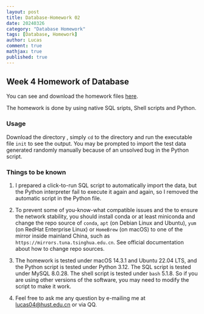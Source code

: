 ```yaml
---
layout: post
title: Database-Homework 02
date: 20240326
category: "Database Homework"
tags: [Database, Homework]
author: Lucas
comment: true
mathjax: true
published: true
---
```


## Week 4 Homework of Database

You can see and download the homework files <a href="https://github.com/Lucas04-nhr/Database/tree/main/Homework_and_OJ%2FWeek%204" target="_blank">here</a>.

The homework is done by using native SQL sripts, Shell scripts and Python.

### Usage

Download the directory , simply `cd` to the directory and run the executable file `init` to see the output. You may be prompted to import the test data generated randomly manually because of an unsolved bug in the Python script.

### Things to be known

1. I prepared a click-to-run SQL script to automatically import the data, but the Python interpreter fail to execute it again and again, so I removed the automatic script in the Python file.

2. To prevent some of you-know-what compatible issues and the to ensure the network stability, you should install conda or at least miniconda and change the repo source of `conda`, `apt` (on Debian Linux and Ubuntu), `yum` (on RedHat Enterprise Linux) or `HomeBrew` (on macOS) to one of the mirror inside mainland China, such as `https://mirrors.tuna.tsinghua.edu.cn`. See official documentation about how to change repo sources.

3. The homework is tested under macOS 14.3.1 and Ubuntu 22.04 LTS, and the Python script is tested under Python 3.12. The SQL script is tested under MySQL 8.0.28. The shell script is tested under `bash` 5.1.8. So if you are using other versions of the software, you may need to modify the script to make it work.

4. Feel free to ask me any question by e-mailing me at <lucas04@hust.edu.cn> or via QQ.
